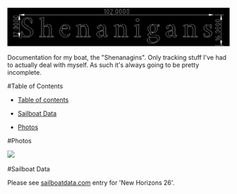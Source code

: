 ![](drawings/Title.png)

Documentation for my boat, the "Shenanagins". Only tracking stuff I've had to actually deal with myself.
As such it's always going to be pretty incomplete.

#Table of Contents

 * [Table of contents](#table-of-contents)
 * [Sailboat Data](#sailboat-data)

 * [Photos](#photos)

#Photos

![](photos/Sambro0.png)

#Sailboat Data

Please see [sailboatdata.com](http://sailboatdata.com/viewrecord.asp?class_id=2925) entry for 'New Horizons 26'.
